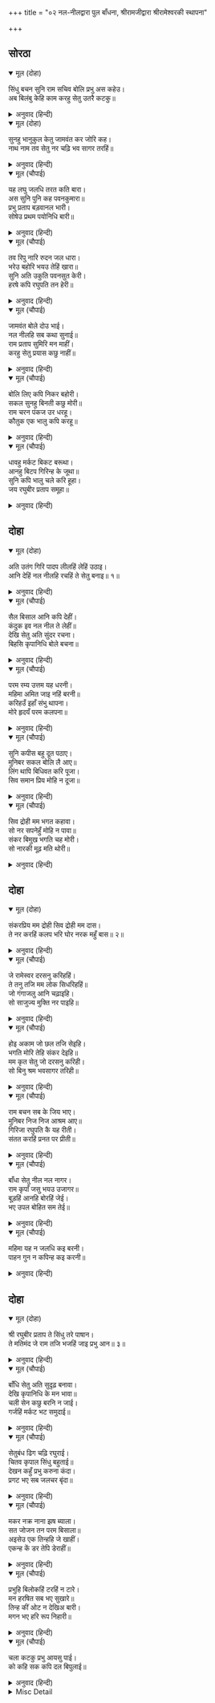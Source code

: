 +++
title = "०२ नल-नीलद्वारा पुल बाँधना, श्रीरामजीद्वारा श्रीरामेश्वरकी स्थापना"

+++


## सोरठा


<details open><summary>मूल (दोहा)</summary>

सिंधु बचन सुनि राम सचिव बोलि प्रभु अस कहेउ।  
अब बिलंबु केहि काम करहु सेतु उतरै कटकु॥
</details>

<details><summary>अनुवाद (हिन्दी)</summary>

समुद्रके वचन सुनकर प्रभु श्रीरामजीने मन्त्रियोंको बुलाकर ऐसा कहा—अब विलम्ब किसलिये हो रहा है? सेतु (पुल) तैयार करो, जिसमें सेना उतरे।
</details>

<details open><summary>मूल (दोहा)</summary>

सुनहु भानुकुल केतु जामवंत कर जोरि कह।  
नाथ नाम तव सेतु नर चढ़ि भव सागर तरहिं॥
</details>

<details><summary>अनुवाद (हिन्दी)</summary>

जाम्बवान् ने हाथ जोड़कर कहा—हे सूर्यकुलके ध्वजा-स्वरूप (कीर्तिको बढ़ानेवाले) श्रीरामजी! सुनिये। हे नाथ! (सबसे बड़ा) सेतु तो आपका नाम ही है, जिसपर चढ़कर (जिसका आश्रय लेकर) मनुष्य संसाररूपी समुद्रसे पार हो जाते हैं।
</details>

<details open><summary>मूल (चौपाई)</summary>

यह लघु जलधि तरत कति बारा।  
अस सुनि पुनि कह पवनकुमारा॥  
प्रभु प्रताप बड़वानल भारी।  
सोषेउ प्रथम पयोनिधि बारी॥
</details>

<details><summary>अनुवाद (हिन्दी)</summary>

फिर यह छोटा-सा समुद्र पार करनेमें कितनी देर लगेगी? ऐसा सुनकर फिर पवनकुमार श्रीहनुमान् जीने कहा—प्रभुका प्रताप भारी बड़वानल (समुद्रकी आग) के समान है। इसने पहले समुद्रके जलको सोख लिया था॥ १॥
</details>

<details open><summary>मूल (चौपाई)</summary>

तव रिपु नारि रुदन जल धारा।  
भरेउ बहोरि भयउ तेहिं खारा॥  
सुनि अति उकुति पवनसुत केरी।  
हरषे कपि रघुपति तन हेरी॥
</details>

<details><summary>अनुवाद (हिन्दी)</summary>

परन्तु आपके शत्रुओंकी स्त्रियोंके आँसुओंकी धारासे यह फिर भर गया और उसीसे खारा भी हो गया। हनुमान् जीकी यह अत्युक्ति (अलङ्कारपूर्ण युक्ति) सुनकर वानर श्रीरघुनाथजीकी ओर देखकर हर्षित हो गये॥ २॥
</details>

<details open><summary>मूल (चौपाई)</summary>

जामवंत बोले दोउ भाई।  
नल नीलहि सब कथा सुनाई॥  
राम प्रताप सुमिरि मन माहीं।  
करहु सेतु प्रयास कछु नाहीं॥
</details>

<details><summary>अनुवाद (हिन्दी)</summary>

जाम्बवान् ने नल-नील दोनों भाइयोंको बुलाकर उन्हें सारी कथा कह सुनायी (और कहा—) मनमें श्रीरामजीके प्रतापको स्मरण करके सेतु तैयार करो, (रामप्रतापसे) कुछ भी परिश्रम नहीं होगा॥ ३॥
</details>

<details open><summary>मूल (चौपाई)</summary>

बोलि लिए कपि निकर बहोरी।  
सकल सुनहु बिनती कछु मोरी॥  
राम चरन पंकज उर धरहू।  
कौतुक एक भालु कपि करहू॥
</details>

<details><summary>अनुवाद (हिन्दी)</summary>

फिर वानरोंके समूहको बुला लिया (और कहा—) आप सब लोग मेरी कुछ विनती सुनिये। अपने हृदयमें श्रीरामजीके चरण-कमलोंको धारण कर लीजिये और सब भालू और वानर एक खेल कीजिये॥ ४॥
</details>

<details open><summary>मूल (चौपाई)</summary>

धावहु मर्कट बिकट बरूथा।  
आनहु बिटप गिरिन्ह के जूथा॥  
सुनि कपि भालु चले करि हूहा।  
जय रघुबीर प्रताप समूहा॥
</details>

<details><summary>अनुवाद (हिन्दी)</summary>

विकट वानरोंके समूह (आप) दौड़ जाइये और वृक्षों तथा पर्वतोंके समूहोंको उखाड़ लाइये। यह सुनकर वानर और भालू हूह (हुंकार) करके और श्रीरघुनाथजीके प्रतापसमूहकी (अथवा प्रतापके पुंज श्रीरामजीकी) जय पुकारते हुए चले॥ ५॥
</details>

## दोहा


<details open><summary>मूल (दोहा)</summary>

अति उतंग गिरि पादप लीलहिं लेहिं उठाइ।  
आनि देहिं नल नीलहि रचहिं ते सेतु बनाइ॥ १॥
</details>

<details><summary>अनुवाद (हिन्दी)</summary>

बहुत ऊँचे-ऊँचे पर्वतों और वृक्षोंको खेलकी तरह ही (उखाड़कर) उठा लेते हैं और ला-लाकर नल-नीलको देते हैं। वे अच्छी तरह गढ़कर (सुन्दर) सेतु बनाते हैं॥ १॥
</details>

<details open><summary>मूल (चौपाई)</summary>

सैल बिसाल आनि कपि देहीं।  
कंदुक इव नल नील ते लेहीं॥  
देखि सेतु अति सुंदर रचना।  
बिहसि कृपानिधि बोले बचना॥
</details>

<details><summary>अनुवाद (हिन्दी)</summary>

वानर बड़े-बड़े पहाड़ ला-लाकर देते हैं और नल-नील उन्हें गेंदकी तरह ले लेते हैं। सेतुकी अत्यन्त सुन्दर रचना देखकर कृपासिन्धु श्रीरामजी हँसकर वचन बोले—॥ १॥
</details>

<details open><summary>मूल (चौपाई)</summary>

परम रम्य उत्तम यह धरनी।  
महिमा अमित जाइ नहिं बरनी॥  
करिहउँ इहाँ संभु थापना।  
मोरे हृदयँ परम कलपना॥
</details>

<details><summary>अनुवाद (हिन्दी)</summary>

यह (यहाँकी) भूमि परम रमणीय और उत्तम है। इसकी असीम महिमा वर्णन नहीं की जा सकती। मैं यहाँ शिवजीकी स्थापना करूँगा। मेरे हृदयमें यह महान् संकल्प है॥ २॥
</details>

<details open><summary>मूल (चौपाई)</summary>

सुनि कपीस बहु दूत पठाए।  
मुनिबर सकल बोलि लै आए॥  
लिंग थापि बिधिवत करि पूजा।  
सिव समान प्रिय मोहि न दूजा॥
</details>

<details><summary>अनुवाद (हिन्दी)</summary>

श्रीरामजीके वचन सुनकर वानरराज सुग्रीवने बहुत-से दूत भेजे, जो सब श्रेष्ठ मुनियोंको बुलाकर ले आये। शिवलिङ्गकी स्थापना करके विधिपूर्वक उसका पूजन किया। (फिर भगवान् बोले—) शिवजीके समान मुझको दूसरा कोई प्रिय नहीं है॥ ३॥
</details>

<details open><summary>मूल (चौपाई)</summary>

सिव द्रोही मम भगत कहावा।  
सो नर सपनेहुँ मोहि न पावा॥  
संकर बिमुख भगति चह मोरी।  
सो नारकी मूढ़ मति थोरी॥
</details>

<details><summary>अनुवाद (हिन्दी)</summary>

जो शिवसे द्रोह रखता है और मेरा भक्त कहलाता है, वह मनुष्य स्वप्नमें भी मुझे नहीं पाता। शङ्करजीसे विमुख होकर (विरोध करके) जो मेरी भक्ति चाहता है, वह नरकगामी, मूर्ख और अल्पबुद्धि है॥ ४॥
</details>

## दोहा


<details open><summary>मूल (दोहा)</summary>

संकरप्रिय मम द्रोही सिव द्रोही मम दास।  
ते नर करहिं कलप भरि घोर नरक महुँ बास॥ २॥
</details>

<details><summary>अनुवाद (हिन्दी)</summary>

जिनको शङ्करजी प्रिय हैं, परन्तु जो मेरे द्रोही हैं; एवं जो शिवजीके द्रोही हैं और मेरे दास (बनना चाहते) हैं, वे मनुष्य कल्पभर घोर नरकमें निवास करते हैं॥ २॥
</details>

<details open><summary>मूल (चौपाई)</summary>

जे रामेस्वर दरसनु करिहहिं।  
ते तनु तजि मम लोक सिधरिहहिं॥  
जो गंगाजलु आनि चढ़ाइहि।  
सो साजुज्य मुक्ति नर पाइहि॥
</details>

<details><summary>अनुवाद (हिन्दी)</summary>

जो मनुष्य (मेरे स्थापित किये हुए इन) रामेश्वरजीका दर्शन करेंगे, वे शरीर छोड़कर मेरे लोकको जायँगे। और जो गङ्गाजल लाकर इनपर चढ़ावेगा, वह मनुष्य सायुज्य मुक्ति पावेगा (अर्थात् मेरे साथ एक हो जायगा)॥ १॥
</details>

<details open><summary>मूल (चौपाई)</summary>

होइ अकाम जो छल तजि सेइहि।  
भगति मोरि तेहि संकर देइहि॥  
मम कृत सेतु जो दरसनु करिही।  
सो बिनु श्रम भवसागर तरिही॥
</details>

<details><summary>अनुवाद (हिन्दी)</summary>

जो छल छोड़कर और निष्काम होकर श्रीरामेश्वरजीकी सेवा करेंगे, उन्हें शङ्करजी मेरी भक्ति देंगे। और जो मेरे बनाये सेतुका दर्शन करेगा, वह बिना ही परिश्रम संसाररूपी समुद्रसे तर जायगा॥ २॥
</details>

<details open><summary>मूल (चौपाई)</summary>

राम बचन सब के जिय भाए।  
मुनिबर निज निज आश्रम आए॥  
गिरिजा रघुपति कै यह रीती।  
संतत करहिं प्रनत पर प्रीती॥
</details>

<details><summary>अनुवाद (हिन्दी)</summary>

श्रीरामजीके वचन सबके मनको अच्छे लगे। तदनन्तर वे श्रेष्ठ मुनि अपने-अपने आश्रमोंको लौट आये। (शिवजी कहते हैं—) हे पार्वती! श्रीरघुनाथजीकी यह रीति है कि वे शरणागतपर सदा प्रीति करते हैं॥ ३॥
</details>

<details open><summary>मूल (चौपाई)</summary>

बाँधा सेतु नील नल नागर।  
राम कृपाँ जसु भयउ उजागर॥  
बूड़हिं आनहि बोरहिं जेई।  
भए उपल बोहित सम तेई॥
</details>

<details><summary>अनुवाद (हिन्दी)</summary>

चतुर नल और नीलने सेतु बाँधा। श्रीरामजीकी कृपासे उनका यह (उज्ज्वल) यश सर्वत्र फैल गया। जो पत्थर आप डूबते हैं और दूसरोंको डुबा देते हैं, वे ही जहाजके समान (स्वयं तैरनेवाले और दूसरोंको पार ले जानेवाले) हो गये॥ ४॥
</details>

<details open><summary>मूल (चौपाई)</summary>

महिमा यह न जलधि कइ बरनी।  
पाहन गुन न कपिन्ह कइ करनी॥
</details>

<details><summary>अनुवाद (हिन्दी)</summary>

यह न तो समुद्रकी महिमा वर्णन की गयी है, न पत्थरोंका गुण है और न वानरोंकी ही कोई करामात है॥ ५॥
</details>

## दोहा


<details open><summary>मूल (दोहा)</summary>

श्री रघुबीर प्रताप ते सिंधु तरे पाषान।  
ते मतिमंद जे राम तजि भजहिं जाइ प्रभु आन॥ ३॥
</details>

<details><summary>अनुवाद (हिन्दी)</summary>

श्रीरघुवीरके प्रतापसे पत्थर भी समुद्रपर तैर गये। ऐसे श्रीरामजीको छोड़कर जो किसी दूसरे स्वामीको जाकर भजते हैं वे (निश्चय ही) मन्दबुद्धि हैं॥ ३॥
</details>

<details open><summary>मूल (चौपाई)</summary>

बाँधि सेतु अति सुदृढ़ बनावा।  
देखि कृपानिधि के मन भावा॥  
चली सेन कछु बरनि न जाई।  
गर्जहिं मर्कट भट समुदाई॥
</details>

<details><summary>अनुवाद (हिन्दी)</summary>

नल-नीलने सेतु बाँधकर उसे बहुत मजबूत बनाया। देखनेपर वह कृपानिधान श्रीरामजीके मनको (बहुत ही) अच्छा लगा। सेना चली, जिसका कुछ वर्णन नहीं हो सकता। योद्धा वानरोंके समुदाय गरज रहे हैं॥ १॥
</details>

<details open><summary>मूल (चौपाई)</summary>

सेतुबंध  ढिग चढ़ि  रघुराई।  
चितव कृपाल सिंधु बहुताई॥  
देखन कहुँ प्रभु करुना कंदा।  
प्रगट भए सब जलचर बृंदा॥
</details>

<details><summary>अनुवाद (हिन्दी)</summary>

कृपालु श्रीरघुनाथजी सेतुबन्धके तटपर चढ़कर समुद्रका विस्तार देखने लगे। करुणाकन्द (करुणाके मूल) प्रभुके दर्शनके लिये सब जलचरोंके समूह प्रकट हो गये (जलके ऊपर निकल आये)॥ २॥
</details>

<details open><summary>मूल (चौपाई)</summary>

मकर नक्र नाना झष ब्याला।  
सत जोजन तन परम बिसाला॥  
अइसेउ एक तिन्हहि जे खाहीं।  
एकन्ह कें डर तेपि डेराहीं॥
</details>

<details><summary>अनुवाद (हिन्दी)</summary>

बहुत तरहके मगर, नाक (घड़ियाल), मच्छ और सर्प थे, जिनके सौ-सौ योजनके बहुत बड़े विशाल शरीर थे। कुछ ऐसे भी जन्तु थे जो उनको भी खा जायँ। किसी-किसीके डरसे तो वे भी डर रहे थे॥ ३॥
</details>

<details open><summary>मूल (चौपाई)</summary>

प्रभुहि बिलोकहिं टरहिं न टारे।  
मन हरषित सब भए सुखारे॥  
तिन्ह कीं ओट न देखिअ बारी।  
मगन भए हरि रूप निहारी॥
</details>

<details><summary>अनुवाद (हिन्दी)</summary>

वे सब (वैर-विरोध भूलकर) प्रभुके दर्शन कर रहे हैं, हटानेसे भी नहीं हटते। सबके मन हर्षित हैं; सब सुखी हो गये। उनकी आड़के कारण जल नहीं दिखायी पड़ता। वे सब भगवान् का रूप देखकर (आनन्द और प्रेममें) मग्न हो गये॥ ४॥
</details>

<details open><summary>मूल (चौपाई)</summary>

चला कटकु प्रभु आयसु पाई।  
को कहि सक कपि दल बिपुलाई॥
</details>

<details><summary>अनुवाद (हिन्दी)</summary>

प्रभु श्रीरामचन्द्रजीकी आज्ञा पाकर सेना चली। वानर-सेनाकी विपुलता (अत्यधिक संख्या) को कौन कह सकता है?॥ ५॥
</details>

<details><summary>Misc Detail</summary>


</details>
